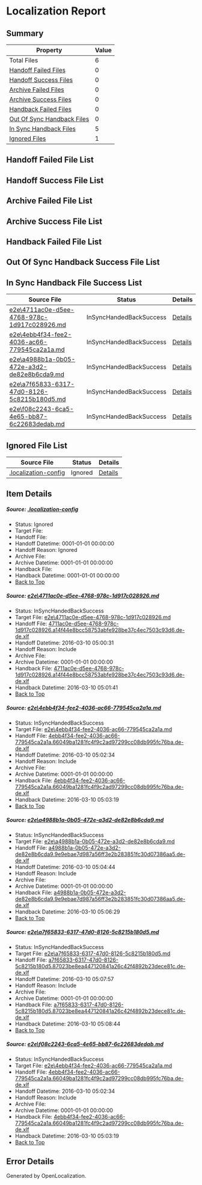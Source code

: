 # <a name='report-top'></a> Localization Report

## Summary
 Property | Value 
 -------- | ----- 
 Total Files | 6
[ Handoff Failed Files ](#handoff-failed-list)| 0
[ Handoff Success Files ](#handoff-success-list)| 0
[ Archive Failed Files ](#archive-failed-list)| 0
[ Archive Success Files ](#archive-success-list)| 0
[ Handback Failed Files ](#handback-failed-list)| 0
[ Out Of Sync Handback Files ](#outofsync-handback-success-list)| 0
[ In Sync Handback Files ](#insync-handback-success-list)| 5
[ Ignored Files ](#ignored-list)| 1

## <a name='handoff-failed-list'></a> Handoff Failed File List

## <a name='handoff-success-list'></a> Handoff Success File List

## <a name='archive-failed-list'></a> Archive Failed File List

## <a name='archive-success-list'></a> Archive Success File List

## <a name='handback-failed-list'></a> Handback Failed File List

## <a name='outofsync-handback-success-list'></a> Out Of Sync Handback Success File List

## <a name='insync-handback-success-list'></a> In Sync Handback File Success List
 Source File | Status | Details 
 ----------- | ------ | ------- 
 [e2e\4711ac0e-d5ee-4768-978c-1d917c028926.md](https://github.com/OpenLocalizationTest/oltest/blob/bcd2ca6ed0174cff569f5d9984c4639f38b6c380/e2e/4711ac0e-d5ee-4768-978c-1d917c028926.md) | InSyncHandedBackSuccess | [Details](#054a0988a0c668a53c4caf459780695f06d59b831)
 [e2e\4ebb4f34-fee2-4036-ac66-779545ca2a1a.md](https://github.com/OpenLocalizationTest/oltest/blob/cc011a0729ab66174e854edb7ee6d464ef021329/e2e/4ebb4f34-fee2-4036-ac66-779545ca2a1a.md) | InSyncHandedBackSuccess | [Details](#b51bd8870d0641764d5271bc7afa47d7d02a28f82)
 [e2e\a4988b1a-0b05-472e-a3d2-de82e8b6cda9.md](https://github.com/OpenLocalizationTest/oltest/blob/916e9b1daa70010dbd9b11b339e71e9fbdbeed2f/e2e/a4988b1a-0b05-472e-a3d2-de82e8b6cda9.md) | InSyncHandedBackSuccess | [Details](#b5e176c1fb5692ffd04408e5223963b5632f4ee63)
 [e2e\a7f65833-6317-47d0-8126-5c8215b180d5.md](https://github.com/OpenLocalizationTest/oltest/blob/f50058ebfc480801ff9787926e346e8800034946/e2e/a7f65833-6317-47d0-8126-5c8215b180d5.md) | InSyncHandedBackSuccess | [Details](#4b1d8a1620fdb303ed235ef9f9f6de77fe85c4e04)
 [e2e\f08c2243-6ca5-4e65-bb87-6c22683dedab.md](https://github.com/OpenLocalizationTest/oltest/blob/f50058ebfc480801ff9787926e346e8800034946/e2e/f08c2243-6ca5-4e65-bb87-6c22683dedab.md) | InSyncHandedBackSuccess | [Details](#b51bd8870d0641764d5271bc7afa47d7d02a28f85)

## <a name='ignored-list'></a> Ignored File List
 Source File | Status | Details 
 ----------- | ------ | ------- 
 [.localization-config](https://github.com/OpenLocalizationTest/oltest/blob/f50058ebfc480801ff9787926e346e8800034946/.localization-config) | Ignored | [Details](#66aca4b1c2f43b14ec41e0e427345df94af1d5e10)

## Item Details
##### <a name='66aca4b1c2f43b14ec41e0e427345df94af1d5e10'></a> Source: [.localization-config](https://github.com/OpenLocalizationTest/oltest/blob/f50058ebfc480801ff9787926e346e8800034946/.localization-config)
* Status: Ignored
* Target File: 
* Handoff File: 
* Handoff Datetime: 0001-01-01 00:00:00
* Handoff Reason: Ignored
* Archive File: 
* Archive Datetime: 0001-01-01 00:00:00
* Handback File: 
* Handback Datetime: 0001-01-01 00:00:00
* [Back to Top](#report-top)

##### <a name='054a0988a0c668a53c4caf459780695f06d59b831'></a> Source: [e2e\4711ac0e-d5ee-4768-978c-1d917c028926.md](https://github.com/OpenLocalizationTest/oltest/blob/bcd2ca6ed0174cff569f5d9984c4639f38b6c380/e2e/4711ac0e-d5ee-4768-978c-1d917c028926.md)
* Status: InSyncHandedBackSuccess
* Target File: [e2e\4711ac0e-d5ee-4768-978c-1d917c028926.md](https://github.com/OpenLocalizationTestOrg/oltest.de-de/blob/0632ded41c2bf3cce9f79a8370284abfe5fadb0e/e2e/4711ac0e-d5ee-4768-978c-1d917c028926.md)
* Handoff File: [4711ac0e-d5ee-4768-978c-1d917c028926.a14f44e8bcc58753abfe928be37c4ec7503c93d6.de-de.xlf](https://github.com/OpenLocalizationTestOrg/olhandoff/blob/b05ba600a0e88cc9f7ff76757f5ae1ff750c4ec3/ol-handoff/OpenLocalizationTestOrg/oltest.de-de/xinjiang/ht/4711ac0e-d5ee-4768-978c-1d917c028926.a14f44e8bcc58753abfe928be37c4ec7503c93d6.de-de.xlf)
* Handoff Datetime: 2016-03-10 05:00:31
* Handoff Reason: Include
* Archive File: 
* Archive Datetime: 0001-01-01 00:00:00
* Handback File: [4711ac0e-d5ee-4768-978c-1d917c028926.a14f44e8bcc58753abfe928be37c4ec7503c93d6.de-de.xlf](https://github.com/OpenLocalizationTestOrg/olhandback/blob/692ec6f079e05f313bdf11b8bc4340424039f36d/ol-handback/OpenLocalizationTestOrg/oltest.de-de/xinjiang/ht/4711ac0e-d5ee-4768-978c-1d917c028926.a14f44e8bcc58753abfe928be37c4ec7503c93d6.de-de.xlf)
* Handback Datetime: 2016-03-10 05:01:41
* [Back to Top](#report-top)

##### <a name='b51bd8870d0641764d5271bc7afa47d7d02a28f82'></a> Source: [e2e\4ebb4f34-fee2-4036-ac66-779545ca2a1a.md](https://github.com/OpenLocalizationTest/oltest/blob/cc011a0729ab66174e854edb7ee6d464ef021329/e2e/4ebb4f34-fee2-4036-ac66-779545ca2a1a.md)
* Status: InSyncHandedBackSuccess
* Target File: [e2e\4ebb4f34-fee2-4036-ac66-779545ca2a1a.md](https://github.com/OpenLocalizationTestOrg/oltest.de-de/blob/e6c9df027a10eb4afe905c6d5cbb64aee3d986aa/e2e/4ebb4f34-fee2-4036-ac66-779545ca2a1a.md)
* Handoff File: [4ebb4f34-fee2-4036-ac66-779545ca2a1a.66049ba1281fc4f9c2ad97299cc08db995fc76ba.de-de.xlf](https://github.com/OpenLocalizationTestOrg/olhandoff/blob/9c7b036b22d0458f2410fa7a9228c4c0b198358e/ol-handoff/OpenLocalizationTestOrg/oltest.de-de/xinjiang/ht/4ebb4f34-fee2-4036-ac66-779545ca2a1a.66049ba1281fc4f9c2ad97299cc08db995fc76ba.de-de.xlf)
* Handoff Datetime: 2016-03-10 05:02:34
* Handoff Reason: Include
* Archive File: 
* Archive Datetime: 0001-01-01 00:00:00
* Handback File: [4ebb4f34-fee2-4036-ac66-779545ca2a1a.66049ba1281fc4f9c2ad97299cc08db995fc76ba.de-de.xlf](https://github.com/OpenLocalizationTestOrg/olhandback/blob/c620f5023ac99ade774906e892396d969237b91e/ol-handback/OpenLocalizationTestOrg/oltest.de-de/xinjiang/ht/4ebb4f34-fee2-4036-ac66-779545ca2a1a.66049ba1281fc4f9c2ad97299cc08db995fc76ba.de-de.xlf)
* Handback Datetime: 2016-03-10 05:03:19
* [Back to Top](#report-top)

##### <a name='b5e176c1fb5692ffd04408e5223963b5632f4ee63'></a> Source: [e2e\a4988b1a-0b05-472e-a3d2-de82e8b6cda9.md](https://github.com/OpenLocalizationTest/oltest/blob/916e9b1daa70010dbd9b11b339e71e9fbdbeed2f/e2e/a4988b1a-0b05-472e-a3d2-de82e8b6cda9.md)
* Status: InSyncHandedBackSuccess
* Target File: [e2e\a4988b1a-0b05-472e-a3d2-de82e8b6cda9.md](https://github.com/OpenLocalizationTestOrg/oltest.de-de/blob/2fc67cfa2f659444fd55e4b9ed7a2ed98fe1f834/e2e/a4988b1a-0b05-472e-a3d2-de82e8b6cda9.md)
* Handoff File: [a4988b1a-0b05-472e-a3d2-de82e8b6cda9.9e9ebae7d987a56ff3e2b283851fc30d07386aa5.de-de.xlf](https://github.com/OpenLocalizationTestOrg/olhandoff/blob/00fd1a29ca6ec7d4d86d98c7f070e10b1a499c53/ol-handoff/OpenLocalizationTestOrg/oltest.de-de/xinjiang/ht/a4988b1a-0b05-472e-a3d2-de82e8b6cda9.9e9ebae7d987a56ff3e2b283851fc30d07386aa5.de-de.xlf)
* Handoff Datetime: 2016-03-10 05:04:44
* Handoff Reason: Include
* Archive File: 
* Archive Datetime: 0001-01-01 00:00:00
* Handback File: [a4988b1a-0b05-472e-a3d2-de82e8b6cda9.9e9ebae7d987a56ff3e2b283851fc30d07386aa5.de-de.xlf](https://github.com/OpenLocalizationTestOrg/olhandback/blob/3e815287a3a4e68aa570a758ea11cbbdaf6261ae/ol-handback/OpenLocalizationTestOrg/oltest.de-de/xinjiang/ht/a4988b1a-0b05-472e-a3d2-de82e8b6cda9.9e9ebae7d987a56ff3e2b283851fc30d07386aa5.de-de.xlf)
* Handback Datetime: 2016-03-10 05:06:29
* [Back to Top](#report-top)

##### <a name='4b1d8a1620fdb303ed235ef9f9f6de77fe85c4e04'></a> Source: [e2e\a7f65833-6317-47d0-8126-5c8215b180d5.md](https://github.com/OpenLocalizationTest/oltest/blob/f50058ebfc480801ff9787926e346e8800034946/e2e/a7f65833-6317-47d0-8126-5c8215b180d5.md)
* Status: InSyncHandedBackSuccess
* Target File: [e2e\a7f65833-6317-47d0-8126-5c8215b180d5.md](https://github.com/OpenLocalizationTestOrg/oltest.de-de/blob/cb2756fe75cbfd8e0fdbb0712ec891a7c6bf8a6a/e2e/a7f65833-6317-47d0-8126-5c8215b180d5.md)
* Handoff File: [a7f65833-6317-47d0-8126-5c8215b180d5.87023be8ea447120841a26c42f4892b23dece81c.de-de.xlf](https://github.com/OpenLocalizationTestOrg/olhandoff/blob/3cc701bc841cd91b537666380131a620f93059f1/ol-handoff/OpenLocalizationTestOrg/oltest.de-de/xinjiang/ht/a7f65833-6317-47d0-8126-5c8215b180d5.87023be8ea447120841a26c42f4892b23dece81c.de-de.xlf)
* Handoff Datetime: 2016-03-10 05:07:57
* Handoff Reason: Include
* Archive File: 
* Archive Datetime: 0001-01-01 00:00:00
* Handback File: [a7f65833-6317-47d0-8126-5c8215b180d5.87023be8ea447120841a26c42f4892b23dece81c.de-de.xlf](https://github.com/OpenLocalizationTestOrg/olhandback/blob/3032adc23ab4065ba16d0d805f6475c8a29fadac/ol-handback/OpenLocalizationTestOrg/oltest.de-de/xinjiang/ht/a7f65833-6317-47d0-8126-5c8215b180d5.87023be8ea447120841a26c42f4892b23dece81c.de-de.xlf)
* Handback Datetime: 2016-03-10 05:08:44
* [Back to Top](#report-top)

##### <a name='b51bd8870d0641764d5271bc7afa47d7d02a28f85'></a> Source: [e2e\f08c2243-6ca5-4e65-bb87-6c22683dedab.md](https://github.com/OpenLocalizationTest/oltest/blob/f50058ebfc480801ff9787926e346e8800034946/e2e/f08c2243-6ca5-4e65-bb87-6c22683dedab.md)
* Status: InSyncHandedBackSuccess
* Target File: [e2e\4ebb4f34-fee2-4036-ac66-779545ca2a1a.md](https://github.com/OpenLocalizationTestOrg/oltest.de-de/blob/e6c9df027a10eb4afe905c6d5cbb64aee3d986aa/e2e/4ebb4f34-fee2-4036-ac66-779545ca2a1a.md)
* Handoff File: [4ebb4f34-fee2-4036-ac66-779545ca2a1a.66049ba1281fc4f9c2ad97299cc08db995fc76ba.de-de.xlf](https://github.com/OpenLocalizationTestOrg/olhandoff/blob/9c7b036b22d0458f2410fa7a9228c4c0b198358e/ol-handoff/OpenLocalizationTestOrg/oltest.de-de/xinjiang/ht/4ebb4f34-fee2-4036-ac66-779545ca2a1a.66049ba1281fc4f9c2ad97299cc08db995fc76ba.de-de.xlf)
* Handoff Datetime: 2016-03-10 05:02:34
* Handoff Reason: Include
* Archive File: 
* Archive Datetime: 0001-01-01 00:00:00
* Handback File: [4ebb4f34-fee2-4036-ac66-779545ca2a1a.66049ba1281fc4f9c2ad97299cc08db995fc76ba.de-de.xlf](https://github.com/OpenLocalizationTestOrg/olhandback/blob/c620f5023ac99ade774906e892396d969237b91e/ol-handback/OpenLocalizationTestOrg/oltest.de-de/xinjiang/ht/4ebb4f34-fee2-4036-ac66-779545ca2a1a.66049ba1281fc4f9c2ad97299cc08db995fc76ba.de-de.xlf)
* Handback Datetime: 2016-03-10 05:03:19
* [Back to Top](#report-top)


## Error Details

Generated by OpenLocalization.
